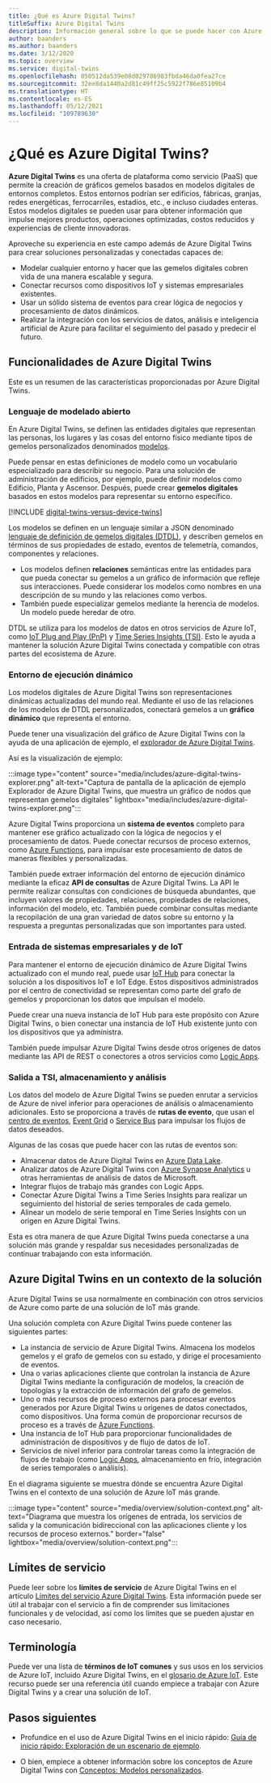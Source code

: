 ```yaml
---
title: ¿Qué es Azure Digital Twins?
titleSuffix: Azure Digital Twins
description: Información general sobre lo que se puede hacer con Azure Digital Twins.
author: baanders
ms.author: baanders
ms.date: 3/12/2020
ms.topic: overview
ms.service: digital-twins
ms.openlocfilehash: 050512da539e08d029786983fbda46da0fea27ce
ms.sourcegitcommit: 32ee8da1440a2d81c49ff25c5922f786e85109b4
ms.translationtype: HT
ms.contentlocale: es-ES
ms.lasthandoff: 05/12/2021
ms.locfileid: "109789630"
---
```

# <a name="what-is-azure-digital-twins"></a>¿Qué es Azure Digital Twins?

**Azure Digital Twins** es una oferta de plataforma como servicio (PaaS) que permite la creación de gráficos gemelos basados en modelos digitales de entornos completos. Estos entornos podrían ser edificios, fábricas, granjas, redes energéticas, ferrocarriles, estadios, etc., e incluso ciudades enteras. Estos modelos digitales se pueden usar para obtener información que impulse mejores productos, operaciones optimizadas, costos reducidos y experiencias de cliente innovadoras.

Aproveche su experiencia en este campo además de Azure Digital Twins para crear soluciones personalizadas y conectadas capaces de:
* Modelar cualquier entorno y hacer que las gemelos digitales cobren vida de una manera escalable y segura.
* Conectar recursos como dispositivos IoT y sistemas empresariales existentes.
* Usar un sólido sistema de eventos para crear lógica de negocios y procesamiento de datos dinámicos.
* Realizar la integración con los servicios de datos, análisis e inteligencia artificial de Azure para facilitar el seguimiento del pasado y predecir el futuro.

## <a name="azure-digital-twins-capabilities"></a>Funcionalidades de Azure Digital Twins

Este es un resumen de las características proporcionadas por Azure Digital Twins.

### <a name="open-modeling-language"></a>Lenguaje de modelado abierto

En Azure Digital Twins, se definen las entidades digitales que representan las personas, los lugares y las cosas del entorno físico mediante tipos de gemelos personalizados denominados [modelos](concepts-models.md). 

Puede pensar en estas definiciones de modelo como un vocabulario especializado para describir su negocio. Para una solución de administración de edificios, por ejemplo, puede definir modelos como Edificio, Planta y Ascensor. Después, puede crear **gemelos digitales** basados en estos modelos para representar su entorno específico.

[!INCLUDE [digital-twins-versus-device-twins](../../includes/digital-twins-versus-device-twins.md)]

Los modelos se definen en un lenguaje similar a JSON denominado [lenguaje de definición de gemelos digitales (DTDL)](https://github.com/Azure/opendigitaltwins-dtdl/blob/master/DTDL/v2/dtdlv2.md), y describen gemelos en términos de sus propiedades de estado, eventos de telemetría, comandos, componentes y relaciones.
* Los modelos definen **relaciones** semánticas entre las entidades para que pueda conectar su gemelos a un gráfico de información que refleje sus interacciones. Puede considerar los modelos como nombres en una descripción de su mundo y las relaciones como verbos.
* También puede especializar gemelos mediante la herencia de modelos. Un modelo puede heredar de otro.

DTDL se utiliza para los modelos de datos en otros servicios de Azure IoT, como [IoT Plug and Play (PnP)](../iot-pnp/overview-iot-plug-and-play.md) y [Time Series Insights (TSI)](../time-series-insights/overview-what-is-tsi.md). Esto le ayuda a mantener la solución Azure Digital Twins conectada y compatible con otras partes del ecosistema de Azure.

### <a name="live-execution-environment"></a>Entorno de ejecución dinámico

Los modelos digitales de Azure Digital Twins son representaciones dinámicas actualizadas del mundo real. Mediante el uso de las relaciones de los modelos de DTDL personalizados, conectará gemelos a un **gráfico dinámico** que representa el entorno.

Puede tener una visualización del gráfico de Azure Digital Twins con la ayuda de una aplicación de ejemplo, el [explorador de Azure Digital Twins](/samples/azure-samples/digital-twins-explorer/digital-twins-explorer/).

Así es la visualización de ejemplo:

:::image type="content" source="media/includes/azure-digital-twins-explorer.png" alt-text="Captura de pantalla de la aplicación de ejemplo Explorador de Azure Digital Twins, que muestra un gráfico de nodos que representan gemelos digitales" lightbox="media/includes/azure-digital-twins-explorer.png":::

Azure Digital Twins proporciona un **sistema de eventos** completo para mantener ese gráfico actualizado con la lógica de negocios y el procesamiento de datos. Puede conectar recursos de proceso externos, como [Azure Functions](../azure-functions/functions-overview.md), para impulsar este procesamiento de datos de maneras flexibles y personalizadas.

También puede extraer información del entorno de ejecución dinámico mediante la eficaz **API de consultas** de Azure Digital Twins. La API le permite realizar consultas con condiciones de búsqueda abundantes, que incluyen valores de propiedades, relaciones, propiedades de relaciones, información del modelo, etc. También puede combinar consultas mediante la recopilación de una gran variedad de datos sobre su entorno y la respuesta a preguntas personalizadas que son importantes para usted.

### <a name="input-from-iot-and-business-systems"></a>Entrada de sistemas empresariales y de IoT

Para mantener el entorno de ejecución dinámico de Azure Digital Twins actualizado con el mundo real, puede usar [IoT Hub](../iot-hub/about-iot-hub.md) para conectar la solución a los dispositivos IoT e IoT Edge. Estos dispositivos administrados por el centro de conectividad se representan como parte del grafo de gemelos y proporcionan los datos que impulsan el modelo.

Puede crear una nueva instancia de IoT Hub para este propósito con Azure Digital Twins, o bien conectar una instancia de IoT Hub existente junto con los dispositivos que ya administra.

También puede impulsar Azure Digital Twins desde otros orígenes de datos mediante las API de REST o conectores a otros servicios como [Logic Apps](../logic-apps/logic-apps-overview.md).

### <a name="output-to-tsi-storage-and-analytics"></a>Salida a TSI, almacenamiento y análisis

Los datos del modelo de Azure Digital Twins se pueden enrutar a servicios de Azure de nivel inferior para operaciones de análisis o almacenamiento adicionales. Esto se proporciona a través de **rutas de evento**, que usan el [centro de eventos](../event-hubs/event-hubs-about.md), [Event Grid](../event-grid/overview.md) o [Service Bus](../service-bus-messaging/service-bus-messaging-overview.md) para impulsar los flujos de datos deseados.

Algunas de las cosas que puede hacer con las rutas de eventos son:
* Almacenar datos de Azure Digital Twins en [Azure Data Lake](../storage/blobs/data-lake-storage-introduction.md).
* Analizar datos de Azure Digital Twins con [Azure Synapse Analytics](../synapse-analytics/sql-data-warehouse/sql-data-warehouse-overview-what-is.md) u otras herramientas de análisis de datos de Microsoft.
* Integrar flujos de trabajo más grandes con Logic Apps.
* Conectar Azure Digital Twins a Time Series Insights para realizar un seguimiento del historial de series temporales de cada gemelo.
* Alinear un modelo de serie temporal en Time Series Insights con un origen en Azure Digital Twins.

Esta es otra manera de que Azure Digital Twins pueda conectarse a una solución más grande y respaldar sus necesidades personalizadas de continuar trabajando con esta información.

## <a name="azure-digital-twins-in-a-solution-context"></a>Azure Digital Twins en un contexto de la solución

Azure Digital Twins se usa normalmente en combinación con otros servicios de Azure como parte de una solución de IoT más grande. 

Una solución completa con Azure Digital Twins puede contener las siguientes partes:
* La instancia de servicio de Azure Digital Twins. Almacena los modelos gemelos y el grafo de gemelos con su estado, y dirige el procesamiento de eventos.
* Una o varias aplicaciones cliente que controlan la instancia de Azure Digital Twins mediante la configuración de modelos, la creación de topologías y la extracción de información del grafo de gemelos.
* Uno o más recursos de proceso externos para procesar eventos generados por Azure Digital Twins u orígenes de datos conectados, como dispositivos. Una forma común de proporcionar recursos de proceso es a través de [Azure Functions](../azure-functions/functions-overview.md).
* Una instancia de IoT Hub para proporcionar funcionalidades de administración de dispositivos y de flujo de datos de IoT.
* Servicios de nivel inferior para controlar tareas como la integración de flujos de trabajo (como [Logic Apps](../logic-apps/logic-apps-overview.md), almacenamiento en frío, integración de series temporales o análisis).

En el diagrama siguiente se muestra dónde se encuentra Azure Digital Twins en el contexto de una solución de Azure IoT más grande.

:::image type="content" source="media/overview/solution-context.png" alt-text="Diagrama que muestra los orígenes de entrada, los servicios de salida y la comunicación bidireccional con las aplicaciones cliente y los recursos de proceso externos." border="false" lightbox="media/overview/solution-context.png":::

## <a name="service-limits"></a>Límites de servicio

Puede leer sobre los **límites de servicio** de Azure Digital Twins en el artículo [Límites del servicio Azure Digital Twins](reference-service-limits.md). Esta información puede ser útil al trabajar con el servicio a fin de comprender sus limitaciones funcionales y de velocidad, así como los límites que se pueden ajustar en caso necesario.

## <a name="terminology"></a>Terminología

Puede ver una lista de **términos de IoT comunes** y sus usos en los servicios de Azure IoT, incluido Azure Digital Twins, en el [glosario de Azure IoT](../iot-fundamentals/iot-glossary.md?toc=/azure/digital-twins/toc.json&bc=/azure/digital-twins/breadcrumb/toc.json). Este recurso puede ser una referencia útil cuando empiece a trabajar con Azure Digital Twins y a crear una solución de IoT.

## <a name="next-steps"></a>Pasos siguientes

* Profundice en el uso de Azure Digital Twins en el inicio rápido: [Guía de inicio rápido: Exploración de un escenario de ejemplo](quickstart-azure-digital-twins-explorer.md).

* O bien, empiece a obtener información sobre los conceptos de Azure Digital Twins con [Conceptos: Modelos personalizados](concepts-models.md).